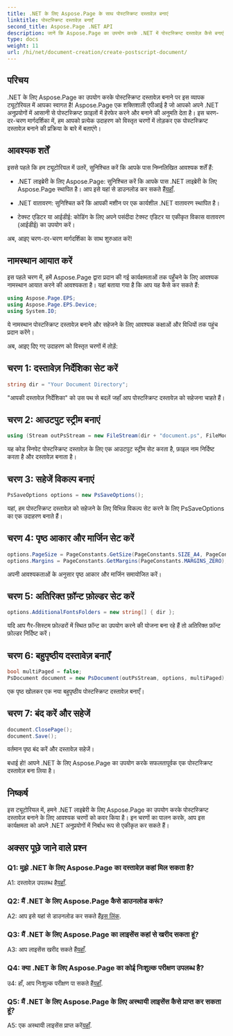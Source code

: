 ```yaml
---
title: .NET के लिए Aspose.Page के साथ पोस्टस्क्रिप्ट दस्तावेज़ बनाएं
linktitle: पोस्टस्क्रिप्ट दस्तावेज़ बनाएँ
second_title: Aspose.Page .NET API
description: जानें कि Aspose.Page का उपयोग करके .NET में पोस्टस्क्रिप्ट दस्तावेज़ कैसे बनाएं। निर्बाध एकीकरण के लिए हमारी चरण-दर-चरण मार्गदर्शिका का पालन करें। लाइब्रेरी डाउनलोड करें और पोस्टस्क्रिप्ट फ़ाइलों में आसानी से हेरफेर करना शुरू करें।
type: docs
weight: 11
url: /hi/net/document-creation/create-postscript-document/
---
```

## परिचय

.NET के लिए Aspose.Page का उपयोग करके पोस्टस्क्रिप्ट दस्तावेज़ बनाने पर इस व्यापक ट्यूटोरियल में आपका स्वागत है! Aspose.Page एक शक्तिशाली एपीआई है जो आपको अपने .NET अनुप्रयोगों में आसानी से पोस्टस्क्रिप्ट फ़ाइलों में हेरफेर करने और बनाने की अनुमति देता है। इस चरण-दर-चरण मार्गदर्शिका में, हम आपको प्रत्येक उदाहरण को विस्तृत चरणों में तोड़कर एक पोस्टस्क्रिप्ट दस्तावेज़ बनाने की प्रक्रिया के बारे में बताएंगे।

## आवश्यक शर्तें

इससे पहले कि हम ट्यूटोरियल में उतरें, सुनिश्चित करें कि आपके पास निम्नलिखित आवश्यक शर्तें हैं:

-  .NET लाइब्रेरी के लिए Aspose.Page: सुनिश्चित करें कि आपके पास .NET लाइब्रेरी के लिए Aspose.Page स्थापित है। आप इसे यहां से डाउनलोड कर सकते हैं[यहाँ](https://releases.aspose.com/page/net/).

- .NET वातावरण: सुनिश्चित करें कि आपकी मशीन पर एक कार्यशील .NET वातावरण स्थापित है।

- टेक्स्ट एडिटर या आईडीई: कोडिंग के लिए अपने पसंदीदा टेक्स्ट एडिटर या एकीकृत विकास वातावरण (आईडीई) का उपयोग करें।

अब, आइए चरण-दर-चरण मार्गदर्शिका के साथ शुरुआत करें!

## नामस्थान आयात करें

इस पहले चरण में, हमें Aspose.Page द्वारा प्रदान की गई कार्यक्षमताओं तक पहुँचने के लिए आवश्यक नामस्थान आयात करने की आवश्यकता है। यहां बताया गया है कि आप यह कैसे कर सकते हैं:

```csharp
using Aspose.Page.EPS;
using Aspose.Page.EPS.Device;
using System.IO;
```

ये नामस्थान पोस्टस्क्रिप्ट दस्तावेज़ बनाने और सहेजने के लिए आवश्यक कक्षाओं और विधियों तक पहुंच प्रदान करेंगे।

अब, आइए दिए गए उदाहरण को विस्तृत चरणों में तोड़ें:

## चरण 1: दस्तावेज़ निर्देशिका सेट करें

```csharp
string dir = "Your Document Directory";
```

"आपकी दस्तावेज़ निर्देशिका" को उस पथ से बदलें जहाँ आप पोस्टस्क्रिप्ट दस्तावेज़ को सहेजना चाहते हैं।

## चरण 2: आउटपुट स्ट्रीम बनाएं

```csharp
using (Stream outPsStream = new FileStream(dir + "document.ps", FileMode.Create))
```

यह कोड स्निपेट पोस्टस्क्रिप्ट दस्तावेज़ के लिए एक आउटपुट स्ट्रीम सेट करता है, फ़ाइल नाम निर्दिष्ट करता है और दस्तावेज़ बनाता है।

## चरण 3: सहेजें विकल्प बनाएं

```csharp
PsSaveOptions options = new PsSaveOptions();
```

यहां, हम पोस्टस्क्रिप्ट दस्तावेज़ को सहेजने के लिए विभिन्न विकल्प सेट करने के लिए PsSaveOptions का एक उदाहरण बनाते हैं।

## चरण 4: पृष्ठ आकार और मार्जिन सेट करें

```csharp
options.PageSize = PageConstants.GetSize(PageConstants.SIZE_A4, PageConstants.ORIENTATION_PORTRAIT);
options.Margins = PageConstants.GetMargins(PageConstants.MARGINS_ZERO);
```

अपनी आवश्यकताओं के अनुसार पृष्ठ आकार और मार्जिन समायोजित करें।

## चरण 5: अतिरिक्त फ़ॉन्ट फ़ोल्डर सेट करें

```csharp
options.AdditionalFontsFolders = new string[] { dir };
```

यदि आप गैर-सिस्टम फ़ोल्डरों में स्थित फ़ॉन्ट का उपयोग करने की योजना बना रहे हैं तो अतिरिक्त फ़ॉन्ट फ़ोल्डर निर्दिष्ट करें।

## चरण 6: बहुपृष्ठीय दस्तावेज़ बनाएँ

```csharp
bool multiPaged = false;
PsDocument document = new PsDocument(outPsStream, options, multiPaged);
```

एक पृष्ठ खोलकर एक नया बहुपृष्ठीय पोस्टस्क्रिप्ट दस्तावेज़ बनाएँ।

## चरण 7: बंद करें और सहेजें

```csharp
document.ClosePage();
document.Save();
```

वर्तमान पृष्ठ बंद करें और दस्तावेज़ सहेजें।

बधाई हो! आपने .NET के लिए Aspose.Page का उपयोग करके सफलतापूर्वक एक पोस्टस्क्रिप्ट दस्तावेज़ बना लिया है।

## निष्कर्ष

इस ट्यूटोरियल में, हमने .NET लाइब्रेरी के लिए Aspose.Page का उपयोग करके पोस्टस्क्रिप्ट दस्तावेज़ बनाने के लिए आवश्यक चरणों को कवर किया है। इन चरणों का पालन करके, आप इस कार्यक्षमता को अपने .NET अनुप्रयोगों में निर्बाध रूप से एकीकृत कर सकते हैं।

## अक्सर पूछे जाने वाले प्रश्न

### Q1: मुझे .NET के लिए Aspose.Page का दस्तावेज़ कहां मिल सकता है?

 A1: दस्तावेज़ उपलब्ध है[यहाँ](https://reference.aspose.com/page/net/).

### Q2: मैं .NET के लिए Aspose.Page कैसे डाउनलोड करूं?

 A2: आप इसे यहां से डाउनलोड कर सकते हैं[इस लिंक](https://releases.aspose.com/page/net/).

### Q3: मैं .NET के लिए Aspose.Page का लाइसेंस कहां से खरीद सकता हूं?

 A3: आप लाइसेंस खरीद सकते हैं[यहाँ](https://purchase.aspose.com/buy).

### Q4: क्या .NET के लिए Aspose.Page का कोई निःशुल्क परीक्षण उपलब्ध है?

 उ4: हाँ, आप निःशुल्क परीक्षण पा सकते हैं[यहाँ](https://releases.aspose.com/).

### Q5: मैं .NET के लिए Aspose.Page के लिए अस्थायी लाइसेंस कैसे प्राप्त कर सकता हूं?

 A5: एक अस्थायी लाइसेंस प्राप्त करें[यहाँ](https://purchase.aspose.com/temporary-license/).